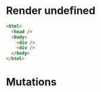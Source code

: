 # Render undefined
```html
<html>
  <head />
  <body>
    <div />
    <div />
  </body>
</html>
```

# Mutations
```

```